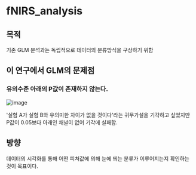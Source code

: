 # fNIRS_analysis
## 목적
기존 GLM 분석과는 독립적으로 데이터의 분류방식을 구상하기 위함

## 이 연구에서 GLM의 문제점
### 유의수준 아래의 P값이 존재하지 않는다.
![image](https://user-images.githubusercontent.com/55169382/221107275-20b1b0c3-f08b-43fb-b7d3-55cb37cf6c09.png)

'실험 A가 실험 B와 유의미한 차이가 없을 것이다'라는 귀무가설을 기각하고 싶었지만 P값이 0.05보다 아래인 채널이 없어 기각에 실패함.

## 방향
데이터의 시각화를 통해 어떤 피쳐값에 의해 눈에 띄는 분류가 이루어지는지 확인하는 것이 목표이다.
